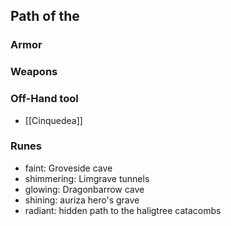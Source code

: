 ## Path of the

### Armor

### Weapons

### Off-Hand tool
- [[Cinquedea]]

### Runes
- faint: Groveside cave
- shimmering: Limgrave tunnels
- glowing: Dragonbarrow cave
- shining: auriza hero's grave
- radiant: hidden path to the haligtree catacombs
